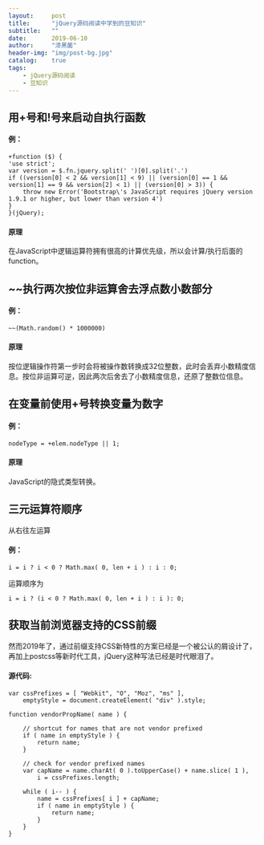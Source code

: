 ```yaml
---
layout:     post
title:      "jQuery源码阅读中学到的豆知识"
subtitle:   ""
date:       2019-06-10
author:     "漆黑菌"
header-img: "img/post-bg.jpg"
catalog:    true
tags:
    - jQuery源码阅读
    - 豆知识
---
```


## 用+号和!号来启动自执行函数
#### 例：
```
+function ($) {
'use strict';
var version = $.fn.jquery.split(' ')[0].split('.')
if ((version[0] < 2 && version[1] < 9) || (version[0] == 1 && version[1] == 9 && version[2] < 1) || (version[0] > 3)) {
    throw new Error('Bootstrap\'s JavaScript requires jQuery version 1.9.1 or higher, but lower than version 4')
}
}(jQuery);
```
#### 原理
在JavaScript中逻辑运算符拥有很高的计算优先级，所以会计算/执行后面的function。

## ~~执行两次按位非运算舍去浮点数小数部分
#### 例：
```
~~(Math.random() * 1000000)
```
#### 原理
按位逻辑操作符第一步时会将被操作数转换成32位整数，此时会丢弃小数精度信息。按位非运算可逆，因此两次后舍去了小数精度信息，还原了整数位信息。

## 在变量前使用+号转换变量为数字
#### 例：
```
nodeType = +elem.nodeType || 1;
```
#### 原理
JavaScript的隐式类型转换。

## 三元运算符顺序
从右往左运算
#### 例：
```
i = i ? i < 0 ? Math.max( 0, len + i ) : i : 0;
```
运算顺序为
```
i = i ? (i < 0 ? Math.max( 0, len + i ) : i ): 0;
```

## 获取当前浏览器支持的CSS前缀
然而2019年了，通过前缀支持CSS新特性的方案已经是一个被公认的屑设计了，再加上postcss等新时代工具，jQuery这种写法已经是时代眼泪了。
#### 源代码:
```
var cssPrefixes = [ "Webkit", "O", "Moz", "ms" ],
	emptyStyle = document.createElement( "div" ).style;

function vendorPropName( name ) {

	// shortcut for names that are not vendor prefixed
	if ( name in emptyStyle ) {
		return name;
	}

	// check for vendor prefixed names
	var capName = name.charAt( 0 ).toUpperCase() + name.slice( 1 ),
		i = cssPrefixes.length;

	while ( i-- ) {
		name = cssPrefixes[ i ] + capName;
		if ( name in emptyStyle ) {
			return name;
		}
	}
}
```